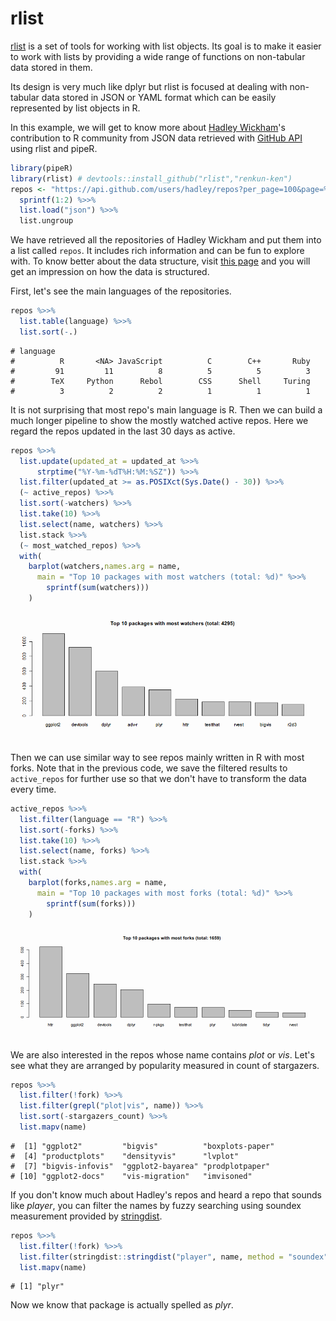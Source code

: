 

# rlist

[rlist](http://renkun.me/rlist) is a set of tools for working with list objects. Its goal is to make it easier to work with lists by providing a wide range of functions on non-tabular data stored in them.

Its design is very much like dplyr but rlist is focused at dealing with non-tabular data stored in JSON or YAML format which can be easily represented by list objects in R.

In this example, we will get to know more about [Hadley Wickham](https://github.com/hadley)'s contribution to R community from JSON data retrieved with [GitHub API](https://api.github.com) using rlist and pipeR.


```r
library(pipeR)
library(rlist) # devtools::install_github("rlist","renkun-ken")
repos <- "https://api.github.com/users/hadley/repos?per_page=100&page=%d" %>>%
  sprintf(1:2) %>>%
  list.load("json") %>>%
  list.ungroup
```

We have retrieved all the repositories of Hadley Wickham and put them into a list called `repos`. It includes rich information and can be fun to explore with. To know better about the data structure, visit [this page](https://api.github.com/users/hadley/repos) and you will get an impression on how the data is structured.

First, let's see the main languages of the repositories. 


```r
repos %>>%
  list.table(language) %>>%
  list.sort(-.)
```

```
# language
#          R       <NA> JavaScript          C        C++       Ruby 
#         91         11          8          5          5          3 
#        TeX     Python      Rebol        CSS      Shell     Turing 
#          3          2          2          1          1          1
```

It is not surprising that most repo's main language is R. Then we can build a much longer pipeline to show the mostly watched active repos. Here we regard the repos updated in the last 30 days as active.


```r
repos %>>% 
  list.update(updated_at = updated_at %>>% 
      strptime("%Y-%m-%dT%H:%M:%SZ")) %>>%
  list.filter(updated_at >= as.POSIXct(Sys.Date() - 30)) %>>%
  (~ active_repos) %>>%
  list.sort(-watchers) %>>%
  list.take(10) %>>%
  list.select(name, watchers) %>>%
  list.stack %>>%
  (~ most_watched_repos) %>>%
  with(
    barplot(watchers,names.arg = name,
      main = "Top 10 packages with most watchers (total: %d)" %>>%
        sprintf(sum(watchers)))
    )
```

<img src="figure/most-watched-repos-1.png" title="plot of chunk most-watched-repos" alt="plot of chunk most-watched-repos" style="display: block; margin: auto;" />

Then we can use similar way to see repos mainly written in R with most forks. Note that in the previous code, we save the filtered results to `active_repos` for further use so that we don't have to transform the data every time.


```r
active_repos %>>%
  list.filter(language == "R") %>>%
  list.sort(-forks) %>>%
  list.take(10) %>>%
  list.select(name, forks) %>>%
  list.stack %>>%
  with(
    barplot(forks,names.arg = name,
      main = "Top 10 packages with most forks (total: %d)" %>>%
        sprintf(sum(forks)))
    )
```

<img src="figure/most-fork-repos-1.png" title="plot of chunk most-fork-repos" alt="plot of chunk most-fork-repos" style="display: block; margin: auto;" />

We are also interested in the repos whose name contains *plot* or *vis*. Let's see what they are arranged by popularity measured in count of stargazers.


```r
repos %>>% 
  list.filter(!fork) %>>%
  list.filter(grepl("plot|vis", name)) %>>%
  list.sort(-stargazers_count) %>>%
  list.mapv(name)
```

```
#  [1] "ggplot2"         "bigvis"          "boxplots-paper" 
#  [4] "productplots"    "densityvis"      "lvplot"         
#  [7] "bigvis-infovis"  "ggplot2-bayarea" "prodplotpaper"  
# [10] "ggplot2-docs"    "vis-migration"   "imvisoned"
```

If you don't know much about Hadley's repos and heard a repo that sounds like *player*, you can filter the names by fuzzy searching using soundex measurement provided by [stringdist](https://github.com/markvanderloo/stringdist).


```r
repos %>>% 
  list.filter(!fork) %>>%
  list.filter(stringdist::stringdist("player", name, method = "soundex") == 0L) %>>%
  list.mapv(name)
```

```
# [1] "plyr"
```

Now we know that package is actually spelled as *plyr*.
